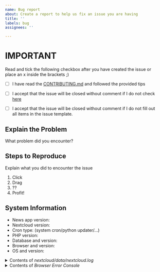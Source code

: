 ```yaml
---
name: Bug report
about: Create a report to help us fix an issue you are having
title: ''
labels: bug
assignees: ''

---
```


# IMPORTANT

Read and tick the following checkbox after you have created the issue or place an x inside the brackets ;)

* [ ] I have read the [CONTRIBUTING.md](https://github.com/nextcloud/news/blob/master/CONTRIBUTING.md) and followed the provided tips
* [ ] I accept that the issue will be closed without comment if I do not check [here](https://github.com/nextcloud/news/blob/master/CONTRIBUTING.md#hints-for-reporting-bugs)
* [ ] I accept that the issue will be closed without comment if I do not fill out all items in the issue template.


## Explain the Problem
What problem did you encounter?

## Steps to Reproduce
Explain what you did to encounter the issue
1. Click
2. Drag
3. ??
4. Profit!

## System Information
* News app version:
* Nextcloud version:
* Cron type: (system cron/python updater/...)
* PHP version:
* Database and version:
* Browser and version:
* OS and version:

<details>
<summary>Contents of <em>nextcloud/data/nextcloud.log</em></summary>

```json
Paste output here
```
</details>

<details>
<summary>Contents of <em>Browser Error Console</em></summary>
Read http://ggnome.com/wiki/Using_The_Browser_Error_Console if you are unsure what to put here

```
Paste output here
```
</details>
